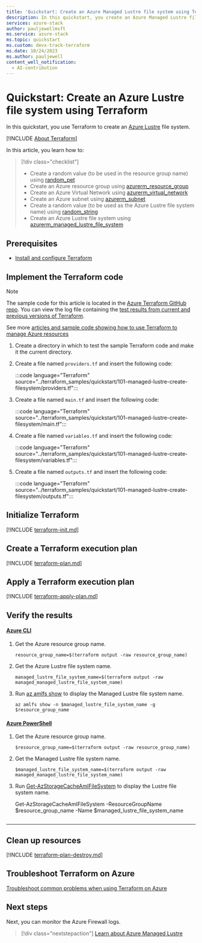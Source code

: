 ```yaml
---
title: 'Quickstart: Create an Azure Managed Lustre file system using Terraform'
description: In this quickstart, you create an Azure Managed Lustre file system using Terraform.
services: azure-stack
author: pauljewellmsft
ms.service: azure-stack
ms.topic: quickstart
ms.custom: devx-track-terraform
ms.date: 10/24/2023
ms.author: pauljewell
content_well_notification: 
  - AI-contribution
---
```


# Quickstart: Create an Azure Lustre file system using Terraform

In this quickstart, you use Terraform to create an [Azure Lustre](amlfs-overview.md) file system.

[!INCLUDE [About Terraform](../azure-dev-docs-pr/articles/terraform/includes/abstract.md)]

In this article, you learn how to:

> [!div class="checklist"]
> * Create a random value (to be used in the resource group name) using [random_pet](https://registry.terraform.io/providers/hashicorp/random/latest/docs/resources/pet)
> * Create an Azure resource group using [azurerm_resource_group](https://registry.terraform.io/providers/hashicorp/azurerm/latest/docs/resources/resource_group)
> * Create an Azure Virtual Network using [azurerm_virtual_network](https://registry.terraform.io/providers/hashicorp/azurerm/latest/docs/resources/virtual_network)
> * Create an Azure subnet using [azurerm_subnet](https://registry.terraform.io/providers/hashicorp/azurerm/latest/docs/resources/subnet)
> * Create a random value (to be used as the Azure Lustre file system name) using [random_string](https://registry.terraform.io/providers/hashicorp/random/latest/docs/resources/string)
> * Create an Azure Lustre file system using [azurerm_managed_lustre_file_system](https://registry.terraform.io/providers/hashicorp/azurerm/latest/docs/resources/managed_lustre_file_system)

## Prerequisites

- [Install and configure Terraform](/azure/developer/terraform/quickstart-configure)

## Implement the Terraform code

> [!NOTE]
> The sample code for this article is located in the [Azure Terraform GitHub repo](https://github.com/Azure/terraform/tree/master/quickstart/101-managed-lustre-create-filesystem). You can view the log file containing the [test results from current and previous versions of Terraform](https://github.com/Azure/terraform/tree/master/quickstart/101-managed-lustre-create-filesystem/TestRecord.md).
>
> See more [articles and sample code showing how to use Terraform to manage Azure resources](/azure/terraform)

1. Create a directory in which to test the sample Terraform code and make it the current directory.

1. Create a file named `providers.tf` and insert the following code:

    :::code language="Terraform" source="../terraform_samples/quickstart/101-managed-lustre-create-filesystem/providers.tf":::

1. Create a file named `main.tf` and insert the following code:

    :::code language="Terraform" source="../terraform_samples/quickstart/101-managed-lustre-create-filesystem/main.tf":::

1. Create a file named `variables.tf` and insert the following code:

    :::code language="Terraform" source="../terraform_samples/quickstart/101-managed-lustre-create-filesystem/variables.tf":::

1. Create a file named `outputs.tf` and insert the following code:

    :::code language="Terraform" source="../terraform_samples/quickstart/101-managed-lustre-create-filesystem/outputs.tf":::

## Initialize Terraform

[!INCLUDE [terraform-init.md](../azure-dev-docs-pr/articles/terraform/includes/terraform-init.md)]

## Create a Terraform execution plan

[!INCLUDE [terraform-plan.md](../azure-dev-docs-pr/articles/terraform/includes/terraform-plan.md)]

## Apply a Terraform execution plan

[!INCLUDE [terraform-apply-plan.md](../azure-dev-docs-pr/articles/terraform/includes/terraform-apply-plan.md)]

## Verify the results

#### [Azure CLI](#tab/azure-cli)

1. Get the Azure resource group name.

    ```console
    resource_group_name=$(terraform output -raw resource_group_name)
    ```

1. Get the Azure Lustre file system name.

    ```console
    managed_lustre_file_system_name=$(terraform output -raw managed_managed_lustre_file_system_name)
    ```

1. Run [az amlfs show](/cli/azure/amlfs#az-amlfs-show) to display the Managed Lustre file system name.

    ```azurecli
    az amlfs show -n $managed_lustre_file_system_name -g $resource_group_name
    ```

#### [Azure PowerShell](#tab/azure-powershell)

1. Get the Azure resource group name.

    ```console
    $resource_group_name=$(terraform output -raw resource_group_name)
    ```

1. Get the Managed Lustre file system name.

    ```console
    $managed_lustre_file_system_name=$(terraform output -raw managed_managed_lustre_file_system_name)
    ```

1. Run [Get-AzStorageCacheAmlFileSystem](/powershell/module/az.storagecache/get-azstoragecacheamlfilesystem) to display the Lustre file system name.

    
    Get-AzStorageCacheAmlFileSystem -ResourceGroupName $resource_group_name -Name $managed_lustre_file_system_name
    ```

---

## Clean up resources

[!INCLUDE [terraform-plan-destroy.md](../azure-dev-docs-pr/articles/terraform/includes/terraform-plan-destroy.md)]

## Troubleshoot Terraform on Azure

[Troubleshoot common problems when using Terraform on Azure](/azure/developer/terraform/troubleshoot)

## Next steps

Next, you can monitor the Azure Firewall logs.

> [!div class="nextstepaction"]
> [Learn about Azure Managed Lustre](amlfs-overview.md)

